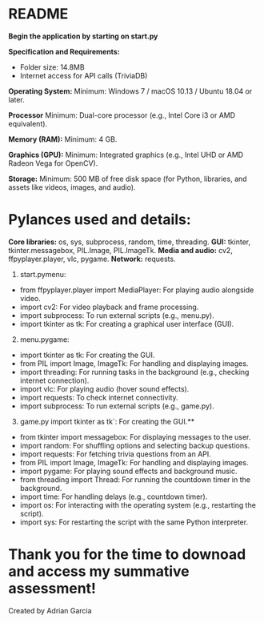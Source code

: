 # README
**Begin the application by starting on start.py**

**Specification and Requirements:**

* Folder size: 14.8MB
* Internet access for API calls (TriviaDB)

**Operating System:**
Minimum: Windows 7 / macOS 10.13 / Ubuntu 18.04 or later.

**Processor**
Minimum: Dual-core processor (e.g., Intel Core i3 or AMD equivalent).

**Memory (RAM):**
Minimum: 4 GB.

**Graphics (GPU):**
Minimum: Integrated graphics (e.g., Intel UHD or AMD Radeon Vega for OpenCV).

**Storage:**
Minimum: 500 MB of free disk space (for Python, libraries, and assets like videos, images, and audio).


# Pylances used and details:

**Core libraries:** os, sys, subprocess, random, time, threading.
**GUI:** tkinter, tkinter.messagebox, PIL.Image, PIL.ImageTk.
**Media and audio:** cv2, ffpyplayer.player, vlc, pygame.
**Network:** requests.

1. start.py​menu:

* from ffpyplayer.player import MediaPlayer: For playing audio alongside video.
* import cv2: For video playback and frame processing.
* import subprocess: To run external scripts (e.g., menu.py).
* import tkinter as tk: For creating a graphical user interface (GUI).

2. menu.py​game:

* import tkinter as tk: For creating the GUI.
* from PIL import Image, ImageTk: For handling and displaying images.
* import threading: For running tasks in the background (e.g., checking internet connection).
* import vlc: For playing audio (hover sound effects).
* import requests: To check internet connectivity.
* import subprocess: To run external scripts (e.g., game.py).

3. game.py import tkinter as tk`: For creating the GUI.**

* from tkinter import messagebox: For displaying messages to the user.
* import random: For shuffling options and selecting backup questions.
* import requests: For fetching trivia questions from an API.
* from PIL import Image, ImageTk: For handling and displaying images.
* import pygame: For playing sound effects and background music.
* from threading import Thread: For running the countdown timer in the background.
* import time: For handling delays (e.g., countdown timer).
* import os: For interacting with the operating system (e.g., restarting the script).
* import sys: For restarting the script with the same Python interpreter.

# Thank you for the time to downoad and access my summative assessment!
Created by Adrian Garcia
